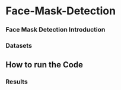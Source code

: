 # Face-Mask-Detection
### Face Mask Detection Introduction

### Datasets

## How to run the Code


### Results





